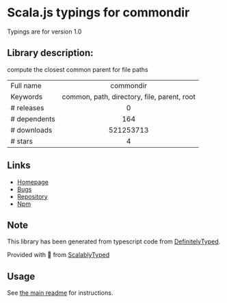 
# Scala.js typings for commondir

Typings are for version 1.0

## Library description:
compute the closest common parent for file paths

|                    |                 |
| ------------------ | :-------------: |
| Full name          | commondir |
| Keywords           | common, path, directory, file, parent, root |
| # releases         | 0 |
| # dependents       | 164 |
| # downloads        | 521253713 |
| # stars            | 4 |

## Links
- [Homepage](https://github.com/substack/node-commondir)
- [Bugs](https://github.com/substack/node-commondir/issues)
- [Repository](https://github.com/substack/node-commondir)
- [Npm](https://www.npmjs.com/package/commondir)
    


## Note
This library has been generated from typescript code from [DefinitelyTyped](https://definitelytyped.org).

Provided with :purple_heart: from [ScalablyTyped](https://github.com/oyvindberg/ScalablyTyped)

## Usage
See [the main readme](../../readme.md) for instructions.


